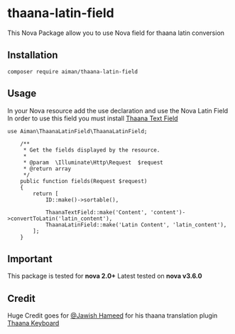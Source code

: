 # thaana-latin-field
This Nova Package allow you to use Nova field for thaana latin conversion

## Installation
```
composer require aiman/thaana-latin-field
```

## Usage
In your Nova resource add the use declaration and use the Nova Latin Field
In order to use this field you must install [Thaana Text Field](https://github.com/aiman1717a/thaana-text-field)
```
use Aiman\ThaanaLatinField\ThaanaLatinField;

    /**
     * Get the fields displayed by the resource.
     *
     * @param  \Illuminate\Http\Request  $request
     * @return array
     */
    public function fields(Request $request)
    {
        return [
            ID::make()->sortable(),

            ThaanaTextField::make('Content', 'content')->convertToLatin('latin_content'),
            ThaanaLatinField::make('Latin Content', 'latin_content'),
        ];
    }
```

## Important
This package is tested for **nova 2.0+**
Latest tested on **nova v3.6.0**

## Credit
Huge Credit goes for [@Jawish Hameed](https://github.com/jawish) for his thaana translation plugin [Thaana Keyboard](https://github.com/jawish/jtk)
